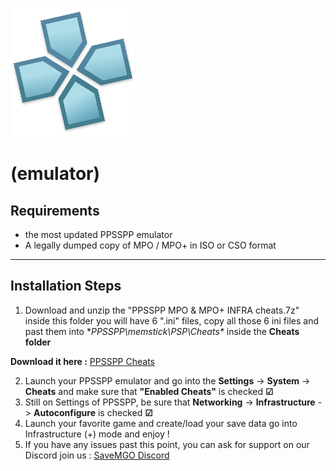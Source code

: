 ![PPSSPP Logo](../assets/PPSSPP_logo.png)
# (emulator)

## Requirements
- the most updated PPSSPP emulator
- A legally dumped copy of MPO / MPO+ in ISO or CSO format

---

## Installation Steps
1. Download and unzip the "PPSSPP MPO & MPO+ INFRA cheats.7z" inside this folder you will have 6 ".ini" files, copy all those 6 ini files and past them into **PPSSPP\memstick\PSP\Cheats\** inside the **Cheats folder** 

**Download it here :** [PPSSPP Cheats](https://github.com/snakeswiss/Tutorial-setting-up-MPO-MPO-Online/raw/main/assets/PPSSPP%20MPO%20%26%20MPO%2B%20INFRA%20cheats.7z)

2. Launch your PPSSPP emulator and go into the **Settings** -> **System** -> **Cheats** and make sure that **"Enabled Cheats"** is checked **☑**
3. Still on Settings of PPSSPP, be sure that **Networking** -> **Infrastructure** -> **Autoconfigure** is checked **☑**
4. Launch your favorite game and create/load your save data go into Infrastructure (+) mode and enjoy !
5. If you have any issues past this point, you can ask for support on our Discord join us : [SaveMGO Discord](https://discord.gg/mgo2pc)
